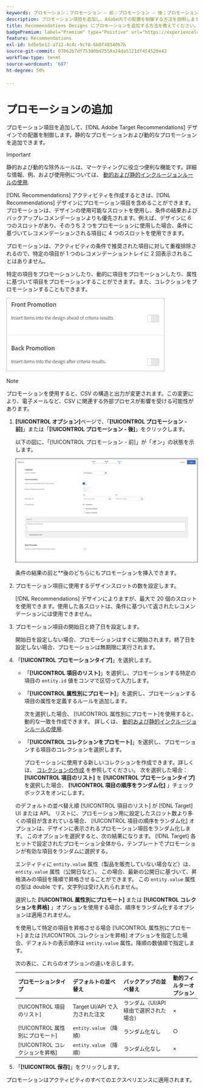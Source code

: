 ```yaml
---
keywords: プロモーション；プロモーション — 前；プロモーション — 後；プロモーションタイプ；項目のリスト；属性別にプロモート；コレクションをプロモート
description: プロモーション項目を追加し、Adobe内での配置を制御する方法を説明します [!DNL Target] Recommendationsのデザイン。 静的なプロモーションおよび動的なプロモーションを追加できます。
title: Recommendations Designs にプロモーションを追加する方法を教えてください。
badgePremium: label="Premium" type="Positive" url="https://experienceleague.adobe.com/docs/target/using/introduction/intro.html?lang=en#premium newtab=true" tooltip="See what's included in Target Premium."
feature: Recommendations
exl-id: bd5e5e12-a712-4c4c-9cf8-6b0f4834067b
source-git-commit: 07062b7df75300bd7558a24da5121df454520e42
workflow-type: tm+mt
source-wordcount: '687'
ht-degree: 50%

---
```


# プロモーションの追加

プロモーション項目を追加して、[!DNL Adobe Target Recommendations] デザインでの配置を制御します。静的なプロモーションおよび動的なプロモーションを追加できます。

>[!IMPORTANT]
>
>静的および動的な除外ルールは、マーケティングに役立つ便利な機能です。詳細な情報、例、および使用例については、 [動的および静的インクルージョンルールの使用](/help/main/c-recommendations/c-algorithms/use-dynamic-and-static-inclusion-rules.md#concept_4CB5C0FA705D4E449BD0B37B3D987F9F).

[!DNL Recommendations] アクティビティを作成するときは、[!DNL Recommendations] デザインにプロモーション項目を含めることができます。プロモーションは、デザインの使用可能なスロットを使用し、条件の結果およびバックアップレコメンデーションよりも優先されます。例えば、デザインに 6 つのスロットがあり、そのうち 2 つをプロモーションに使用した場合、条件に基づいてレコメンデーションされる項目に 4 つのスロットを使用できます。

プロモーションは、アクティビティの条件で推奨された項目に対して重複排除されるので、特定の項目が 1 つのレコメンデーショントレイに 2 回表示されることはありません。

特定の項目をプロモーションしたり、動的に項目をプロモーションしたり、属性に基づいて項目をプロモーションすることができます。また、コレクションをプロモーションすることもできます。

![[!UICONTROL プロモーション — 前] および [!UICONTROL プロモーション — 後] オプション [!DNL Target] UI](assets/add_promotion_toggles.png)

>[!NOTE]
>
>プロモーションを使用すると、CSV の構造と出力が変更されます。この変更により、電子メールなど、CSV に関連する外部プロセスが影響を受ける可能性があります。

1. **[!UICONTROL オプション]**&#x200B;ページで、「**[!UICONTROL プロモーション - 前]**」または「**[!UICONTROL プロモーション - 後]**」をクリックします。

   以下の図に、「[!UICONTROL プロモーション - 前]」が「オン」の状態を示します。

   ![「プロモーション - 前」オプションを追加](/help/main/c-recommendations/t-create-recs-activity/assets/add_promotion_front.png)

   条件の結果の前と&#x200B;**&#x200B;後のどちらにもプロモーションを挿入できます。

1. プロモーション項目に使用するデザインスロットの数を設定します。

   [!DNL Recommendations] デザインによりますが、最大で 20 個のスロットを使用できます。使用した各スロットは、条件に基づいて返されたレコメンデーションには使用できません。

1. プロモーション項目の開始日と終了日を設定します。

   開始日を設定しない場合、プロモーションはすぐに開始されます。終了日を設定しない場合、プロモーションは無期限に実行されます。

1. 「**[!UICONTROL プロモーションタイプ]**」を選択します。

   * 「**[!UICONTROL 項目のリスト]**」を選択し、プロモーションする特定の項目の `entity.id` 値をコンマで区切って入力します。

   * 「**[!UICONTROL 属性別にプロモート]**」を選択し、プロモーションする項目の属性を定義するルールを追加します。

      次を選択した場合、 [!UICONTROL 属性別にプロモート]を使用すると、動的な一致を作成できます。 詳しくは、 [動的および静的インクルージョンルールの使用](/help/main/c-recommendations/c-algorithms/use-dynamic-and-static-inclusion-rules.md#concept_4CB5C0FA705D4E449BD0B37B3D987F9F).

   * 「**[!UICONTROL コレクションをプロモート]**」を選択し、プロモーションする項目のコレクションを選択します。

      プロモーションに使用する新しいコレクションを作成できます。詳しくは、 [コレクションの作成](/help/main/c-recommendations/c-products/collections.md#task_1256DFF6842141FCAADD9E1428EF7F08) を参照してください。
   次を選択した場合： **[!UICONTROL 項目のリスト]** を **[!UICONTROL プロモーションタイプ]**&#x200B;を選択した場合、 **[!UICONTROL 項目の順序をランダム化]** 」チェックボックスをオンにします。

   のデフォルトの並べ替え順 [!UICONTROL 項目のリスト] が [!DNL Target] UI または API。 リストに、プロモーション用に設定したスロット数より多くの項目が含まれている場合、 [!UICONTROL 項目の順序をランダム化] オプションは、デザインに表示されるプロモーション項目をランダム化します。 このオプションを選択すると、次の結果になります。 [!DNL Target] 各ヒットで設定されたプロモーション全体から、テンプレートでプロモーションが有効な項目をランダムに選択する。

   エンティティに `entity.value` 属性（製品を販売していない場合など）は、 `entity.value` 属性（公開日など）。 この場合、最新の公開日に基づいて、昇格済みの項目を降順で昇格させることができます。 この `entity.value` 属性の型は double です。文字列は受け入れられません。

   選択した **[!UICONTROL 属性別にプロモート]** または **[!UICONTROL コレクションを昇格]** 」オプションを使用する場合、順序をランダム化するオプションは適用されません。

   を使用して特定の項目を昇格させる場合 [!UICONTROL 属性別にプロモート] または [!UICONTROL コレクションを昇格] オプションを指定した場合、デフォルトの表示順序は `entity.value` 属性。降順の数値順で指定します。

   次の表に、これらのオプションの違いを示します。

   | プロモーションタイプ | デフォルトの並べ替え | バックアップの並べ替え | 動的フィルターオプション |
   | --- | --- | --- | --- |
   | [!UICONTROL 項目のリスト] | Target UI/API で入力された注文 | ランダム（UI/API 経由で選択された場合） | × |
   | [!UICONTROL 属性別にプロモート] | `entity.value` （降順） | ランダム化なし | ○ |
   | [!UICONTROL コレクションを昇格] | `entity.value` （降順） | ランダム化なし | × |

1. 「**[!UICONTROL 保存]**」をクリックします。

プロモーションはアクティビティのすべてのエクスペリエンスに適用されます。
